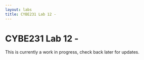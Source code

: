 ```yaml
---
layout: labs
title: CYBE231 Lab 12 - 
---
```

# CYBE231 Lab 12 - 

This is currently a work in progress, check back later for updates.

